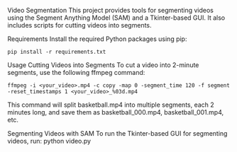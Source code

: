 Video Segmentation
This project provides tools for segmenting  videos using the Segment Anything Model (SAM) and a Tkinter-based GUI. It also includes scripts for cutting videos into segments.

Requirements
Install the required Python packages using pip:

```
pip install -r requirements.txt
```


Usage
Cutting Videos into Segments
To cut a video into 2-minute segments, use the following ffmpeg command:
```
ffmpeg -i <your_video>.mp4 -c copy -map 0 -segment_time 120 -f segment -reset_timestamps 1 <your_video>_%03d.mp4
```

This command will split basketball.mp4 into multiple segments, each 2 minutes long, and save them as basketball_000.mp4, basketball_001.mp4, etc.



Segmenting Videos with SAM
To run the Tkinter-based GUI for segmenting videos, run:
python video.py
